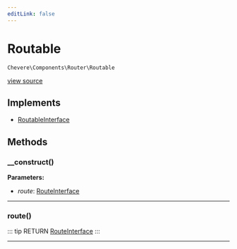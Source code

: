 ```yaml
---
editLink: false
---
```


# Routable

`Chevere\Components\Router\Routable`

[view source](https://github.com/chevere/chevere/blob/master/src/Chevere/Components/Router/Routable.php)

## Implements

- [RoutableInterface](../../Interfaces/Router/RoutableInterface.md)

## Methods

### __construct()

**Parameters:**

- *route*: [RouteInterface](../../Interfaces/Router/Route/RouteInterface.md)

---

### route()

::: tip RETURN
[RouteInterface](../../Interfaces/Router/Route/RouteInterface.md)
:::

---
